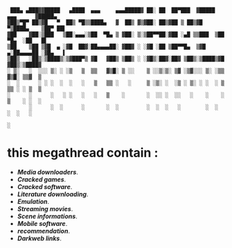 ```


 ███▄ ▄███▓▓█████   ▄████  ▄▄▄     ▄▄▄█████▓ ██░ ██  ██▀███  ▓█████ ▄▄▄      ▓█████▄ 
▓██▒▀█▀ ██▒▓█   ▀  ██▒ ▀█▒▒████▄   ▓  ██▒ ▓▒▓██░ ██▒▓██ ▒ ██▒▓█   ▀▒████▄    ▒██▀ ██▌
▓██    ▓██░▒███   ▒██░▄▄▄░▒██  ▀█▄ ▒ ▓██░ ▒░▒██▀▀██░▓██ ░▄█ ▒▒███  ▒██  ▀█▄  ░██   █▌
▒██    ▒██ ▒▓█  ▄ ░▓█  ██▓░██▄▄▄▄██░ ▓██▓ ░ ░▓█ ░██ ▒██▀▀█▄  ▒▓█  ▄░██▄▄▄▄██ ░▓█▄   ▌
▒██▒   ░██▒░▒████▒░▒▓███▀▒ ▓█   ▓██▒ ▒██▒ ░ ░▓█▒░██▓░██▓ ▒██▒░▒████▒▓█   ▓██▒░▒████▓ 
░ ▒░   ░  ░░░ ▒░ ░ ░▒   ▒  ▒▒   ▓▒█░ ▒ ░░    ▒ ░░▒░▒░ ▒▓ ░▒▓░░░ ▒░ ░▒▒   ▓▒█░ ▒▒▓  ▒ 
░  ░      ░ ░ ░  ░  ░   ░   ▒   ▒▒ ░   ░     ▒ ░▒░ ░  ░▒ ░ ▒░ ░ ░  ░ ▒   ▒▒ ░ ░ ▒  ▒ 
░      ░      ░   ░ ░   ░   ░   ▒    ░       ░  ░░ ░  ░░   ░    ░    ░   ▒    ░ ░  ░ 
       ░      ░  ░      ░       ░  ░         ░  ░  ░   ░        ░  ░     ░  ░   ░    
                                                                              ░      

```




# this megathread contain :

 - **_Media downloaders_**.
 - **_Cracked games_**.
 - **_Cracked software_**.
 - **_Literature downloading_**.
 - **_Emulation_**.
 - **_Streaming movies_**.
 - **_Scene informations_**.
 - **_Mobile software_**.
 - **_recommendation_**.
 - **_Darkweb links_**.
